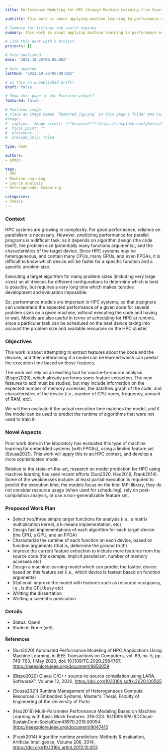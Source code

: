 ```yaml
---
title: Performance Modeling for HPC through Machine Learning from Source Code

subtitle: This work is about applying machine learning to performance modeling of applications on different targets.

# Summary for listings and search engines
summary: This work is about applying machine learning to performance modeling of applications on different targets.

# Link this post with a project
projects: []

# Date published
date: "2021-10-20T00:00:00Z"

# Date updated
lastmod: "2021-10-20T00:00:00Z"

# Is this an unpublished draft?
draft: false

# Show this page in the Featured widget?
featured: false

# Featured image
# Place an image named `featured.jpg/png` in this page's folder and customize its options here.
#image:
#  caption: 'Image credit: [**Unsplash**](https://unsplash.com/photos/CpkOjOcXdUY)'
#  focal_point: ""
#  placement: 2
#  preview_only: false

type: book

authors:
- admin

tags:
- HPC
- Machine Learning
- Source analysis
- Heterogeneous Computing

categories:
- Thesis
---
```


### Context

HPC systems are growing in complexity. For good performance, reliance on parallelism is necessary. However, predicting performance for parallel programs is a difficult task, as it depends on algorithm design (the code itself), the problem size (potentially many functions arguments), and the characteristics of the target device. Since HPC systems may be heterogeneous, and contain many CPUs, many GPUs, and even FPGAs, it is difficult to know which device will be faster for a specific function and a specific problem size. 

Executing a target algorithm for many problem sizes (including very large sizes) on all devices for different configurations to determine which is best is possible, but requires a very long time which makes iterative development and evaluation impossible.

So, performance models are important in HPC systems, so that designers can understand the expected performance of a given code for several problem sizes on a given machine, without executing the code and having to wait. Models are also useful in terms of scheduling for HPC at runtime, since a particular task can be scheduled on the best device taking into account the problem size and available resources on the HPC cluster. 

### Objectives

This work is about attempting to extract features about the code and the devices, and then determining if a model can be learned which can predict the execution time based on those features.

The work will rely on an existing tool for source-to-source analysis (Bispo2020), which already performs some feature extraction. The new features to add must be studied, but may include information on the expected number of memory accesses, the dataflow graph of the code, and characteristics of the device (i.e., number of CPU cores, frequency, amount of RAM, etc).

We will then evaluate if the actual execution time matches the model, and if the model can be used to predict the runtime of algorithms that were not used to train it.

### Novel Aspects

Prior work done in the laboratory has evaluated this type of machine learning for embedded systems (with FPGAs), using a limited feature set (Sousa2021). This work will apply this to an HPC context, and develop a more sophisticated model.

Relative to the state-of-the-art, research on model prediction for HPC using machine learning has seen recent efforts (Sun2020, Hao2019, Frank2014). Some of the weaknesses include: at least partial execution is required to predict the execution time, the models focus on the Intel MPI library, they do not consider resource usage (when used for scheduling), rely on post-compilation analysis, or use a non-generalizable feature set.

### Proposed Work Plan

- Select two/three simple target functions for analysis (i.e., a matrix multiplication kernel, a k-means implementation, etc)
- Design fast implementations of each algorithm for each target device (the CPU, a GPU, and an FPGA)
- Characterize the runtime of each function on each device, based on function arguments (that is, determine the ground truth)
- Improve the current feature extraction to include more features from the source code (for example, implicit parallelism, number of memory accesses etc)
- Design a machine learning model which can predict the fastest device based on this feature set (i.e., which device is fastest based on function arguments)
- (Optional: improve the model with features such as resource occupancy, i.e., is the GPU busy etc)
- Writting the dissertation
- Writting a scientific publication

### Details

- Status: Open!
- Student: None (yet).

#### References

- (Sun2020) Automated Performance Modeling of HPC Applications Using Machine Learning, in IEEE Transactions on Computers, vol. 69, no. 5, pp. 749-763, 1 May 2020, doi: 10.1109/TC.2020.2964767. https://ieeexplore.ieee.org/document/8956059

- (Bispo2020) Clava: C/C++ source-to-source compilation using LARA, SoftwareX", Volume 12, 2020, https://doi.org/10.1016/j.softx.2020.100565

- (Sousa2021) Runtime Management of Heterogeneous Compute Resources in Embedded Systems, Master's Thesis, Faculty of Engineering of the University of Porto

- (Hao2019) Multi-Parameter Performance Modeling Based on Machine Learning with Basic Block Features. 316-323. 10.1109/ISPA-BDCloud-SustainCom-SocialCom48970.2019.00054. https://ieeexplore.ieee.org/document/9047415

- (Frank2014) Algorithm runtime prediction: Methods & evaluation, Artificial Intelligence, Volume 206, 2014, https://doi.org/10.1016/j.artint.2013.10.003.

